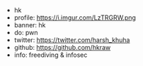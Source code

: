 - hk
- profile: https://i.imgur.com/LzTRGRW.png
- banner: hk
- do: pwn
- twitter: https://twitter.com/harsh_khuha
- github: https://github.com/hkraw
- info: freediving & infosec
